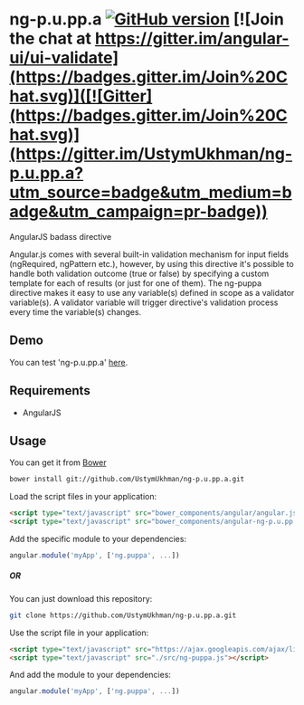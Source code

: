 # ng-p.u.pp.a [![GitHub version](https://badge.fury.io/gh/UstymUkhman%2Fng-p.u.pp.a.svg)](https://badge.fury.io/gh/UstymUkhman%2Fng-p.u.pp.a) [![Join the chat at https://gitter.im/angular-ui/ui-validate](https://badges.gitter.im/Join%20Chat.svg)]([![Gitter](https://badges.gitter.im/Join%20Chat.svg)](https://gitter.im/UstymUkhman/ng-p.u.pp.a?utm_source=badge&utm_medium=badge&utm_campaign=pr-badge))

AngularJS badass directive

Angular.js comes with several built-in validation mechanism for input fields (ngRequired, ngPattern etc.), however, by using this directive
it's possible to handle both validation outcome (true or false) by specifying a custom template for each of results (or just for one of them). 
The ng-puppa directive makes it easy to use any variable(s) defined in scope as a validator variable(s). A validator variable will trigger
directive's validation process every time the variable(s) changes.

## Demo

You can test 'ng-p.u.pp.a' [here](http://ustymukhman.github.io/ng-p.u.pp.a/demo.html).


## Requirements

- AngularJS


## Usage

You can get it from [Bower](http://bower.io/)

```sh
bower install git://github.com/UstymUkhman/ng-p.u.pp.a.git
```

Load the script files in your application:

```html
<script type="text/javascript" src="bower_components/angular/angular.js"></script>
<script type="text/javascript" src="bower_components/angular-ng-p.u.pp.a/dist/ng-puppa.js"></script>
```

Add the specific module to your dependencies:

```javascript
angular.module('myApp', ['ng.puppa', ...])
```

##### OR

You can just download this repository:

```sh
git clone https://github.com/UstymUkhman/ng-p.u.pp.a.git
```

Use the script file in your application:

```html
<script type="text/javascript" src="https://ajax.googleapis.com/ajax/libs/angularjs/1.4.7/angular.min.js"></script>
<script type="text/javascript" src="./src/ng-puppa.js"></script>
```

And add the module to your dependencies:

```javascript
angular.module('myApp', ['ng.puppa', ...])
```
